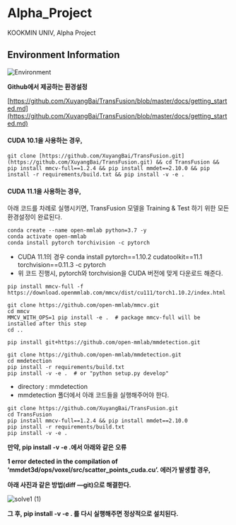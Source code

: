 # Alpha_Project
KOOKMIN UNIV, Alpha Project

## Environment Information 
![Environment](https://user-images.githubusercontent.com/69844293/174957423-b63d7352-98d3-44ca-b8a1-c91a7f92e31f.png)

**Github에서 제공하는 환경설정**

[https://github.com/XuyangBai/TransFusion/blob/master/docs/getting_started.md](https://github.com/XuyangBai/TransFusion/blob/master/docs/getting_started.md)


#### **CUDA 10.1을 사용하는 경우,**
```
git clone [https://github.com/XuyangBai/TransFusion.git](https://github.com/XuyangBai/TransFusion.git) && cd TransFusion && pip install mmcv-full==1.2.4 && pip install mmdet==2.10.0 && pip install -r requirements/build.txt && pip install -v -e .
```

#### **CUDA 11.1을 사용하는 경우,**
아래 코드를 차례로 실행시키면, TransFusion 모델을 Training & Test 하기 위한 모든 환경설정이 완료된다.

```
conda create --name open-mmlab python=3.7 -y
conda activate open-mmlab
conda install pytorch torchivision -c pytorch
```

- CUDA 11.1의 경우 conda install pytorch==1.10.2 cudatoolkit==11.1 torchvision==0.11.3 -c pytorch
- 위 코드 진행시, pytorch와 torchvision을 CUDA 버전에 맞게 다운로드 해준다.

```
pip install mmcv-full -f https://download.openmmlab.com/mmcv/dist/cu111/torch1.10.2/index.html
```
```
git clone https://github.com/open-mmlab/mmcv.git
cd mmcv
MMCV_WITH_OPS=1 pip install -e .  # package mmcv-full will be installed after this step
cd ..
```
```
pip install git+https://github.com/open-mmlab/mmdetection.git
```
```
git clone https://github.com/open-mmlab/mmdetection.git
cd mmdetection
pip install -r requirements/build.txt
pip install -v -e .  # or "python setup.py develop"
```
- directory : mmdetection
- mmdetection 폴더에서 아래 코드들을 실행해주어야 한다.

```
git clone https://github.com/XuyangBai/TransFusion.git
cd TransFusion
pip install mmcv-full==1.2.4 && pip install mmdet==2.10.0
pip install -r requirements/build.txt
pip install -v -e .
```

**만약, pip install -v -e .에서 아래와 같은 오류**

**1 error detected in the compilation of ‘mmdet3d/ops/voxel/src/scatter_points_cuda.cu’. 에러가 발생할 경우,** 

**아래 사진과 같은 방법(diff —git)으로 해결한다.**

![solve1 (1)](https://user-images.githubusercontent.com/69844293/174958343-4ebdf71c-cae5-4cfd-a77b-01bedf0cdc84.png)

**그 후, pip install -v -e . 를 다시 실행해주면 정상적으로 설치된다.**

